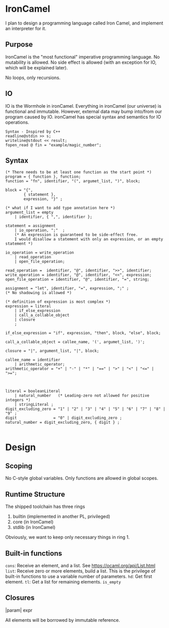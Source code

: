 IronCamel
==========

I plan to design a programming language called Iron Camel, and implement an interpreter for it.

Purpose
---------
IronCamel is the "most functional" imperative programming language.
No mutability is allowed. No side effect is allowed (with an exception for IO, which will be explained later).

No loops, only recursions.

IO
------
IO is the Wormhole in ironCamel. Everything in ironCamel (our universe) is functional and immutable. However, external data may bump into/from our program caused by IO. ironCamel has special syntax and semantics for IO operations.
```
Syntax - Inspired by C++
readline@stdin >> s;
writeline@stdout << result;
fopen_read @ fin = "example/magic_number";
```


Syntax
----------
```
(* There needs to be at least one function as the start point *)
program = { function }, function;
function = "fn", identifier, "(", argumet_list, ")", block;

block = "{",
		{ statement },
		expression, "}" ;

(* what if I want to add type annotation here *)
argument_list = empty
    | identifier, { ",", identifier };

statement = assignment
	| io_operation, ";"  ;
	(* An expression is guaranteed to be side-effect free. 
	I would disallow a statement with only an expression, or an empty statement *)
	
io_operation = write_operation
    | read_operation
    | open_file_operation;
    
read_operation =  identifier, "@", identifier, ">>", identifier;
write_operation = identifier, "@", identifier, "<<", expression;
open_file_operation = identifier, "@", identifier, "=", string;

assignment = "let", identifier, "=", expression, ";" ;
(* No shadowing is allowed *)

(* definition of expression is most complex *)
expression = literal
	| if_else_expression
	| call_a_collable_object
	| closure
	;
	
if_else_expression = "if", expression, "then", block, "else", block;

call_a_collable_object = callee_name, '(', argumet_list, ')';

closure = "|", argument_list, "|", block;

callee_name = identifier
    | arithmetic_operator;
arithmetic_operator = "+" | "-" | "*" | "==" | ">" | "<" | "<=" | ">=";



literal = booleanLiteral
	| natural_number   (* Leading-zero not allowed for positive integers *)
	| stringLiteral ;
digit_excluding_zero = "1" | "2" | "3" | "4" | "5" | "6" | "7" | "8" | "9" ;
digit                = "0" | digit_excluding_zero ;
natural_number = digit_excluding_zero, { digit } ;


```




Design
=====


Scoping
-----
No C-style global variables. Only functions are allowed in global scopes.


Runtime Structure
----------------
The shipped toolchain has three rings

1. builtin (implemented in another PL, privileged)
2. core (in IronCamel)
3. stdlib (in IronCamel)

Obviously, we want to keep only necessary things in ring 1.


Built-in functions
--------------
`cons`: Receive an element, and a list. See https://ocaml.org/api/List.html
`list`: Receive zero or more elements, build a list. This is the privilege of built-in functions to use a variable number of parameters.
`hd`: Get first element.
`tl`: Get a list for remaining elements.
`is_empty`






Closures
--------

|param| expr

All elements will be borrowed by immutable reference.


